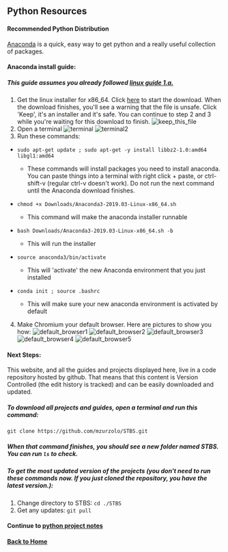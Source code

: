 ## Python Resources

#### Recommended Python Distribution
[Anaconda](https://www.anaconda.com/distribution/) is a quick, easy way to get python and a really useful collection of packages.

#### Anaconda install guide:
##### This guide assumes you already followed [linux guide 1.a.](../Linux/README.md)
1. Get the linux installer for x86_64. Click [here](https://repo.anaconda.com/archive/Anaconda3-2019.03-Linux-x86_64.sh) to start the download. When the download finishes, you'll see a warning that the file is unsafe. Click 'Keep', it's an installer and it's safe. You can continue to step 2 and 3 while you're waiting for this download to finish.
  ![keep_this_file](Pictures/keep_this_file.png)
2. Open a terminal
  ![terminal](Pictures/terminal.png)
  ![terminal2](Pictures/terminal2.png)
3. Run these commands:

  * `sudo apt-get update ; sudo apt-get -y install libbz2-1.0:amd64 libgl1:amd64`
    * These commands will install packages you need to install anaconda. You can paste things into a terminal with right click + paste, or ctrl-shift-v (regular ctrl-v doesn't work). Do not run the next command until the Anaconda download finishes.

  * `chmod +x Downloads/Anaconda3-2019.03-Linux-x86_64.sh`
    * This command will make the anaconda installer runnable

  * `bash Downloads/Anaconda3-2019.03-Linux-x86_64.sh -b`
    * This will run the installer

  * `source anaconda3/bin/activate`
    * This will 'activate' the new Anaconda environment that you just installed

  * `conda init ; source .bashrc`
    * This will make sure your new anaconda environment is activated by default


4. Make Chromium your default browser. Here are pictures to show you how:
  ![default_browser1](Pictures/default_browser1.png)
  ![default_browser2](Pictures/default_browser2.png)
  ![default_browser3](Pictures/default_browser3.png)
  ![default_browser4](Pictures/default_browser4.png)
  ![default_browser5](Pictures/default_browser5.png)

#### Next Steps:

This website, and all the guides and projects displayed here, live in a code repository hosted by github. That means that this content is Version Controlled (the edit history is tracked) and can be easily downloaded and updated.

##### To download all projects and guides, open a terminal and run this command:
`git clone https://github.com/mzurzolo/STBS.git`

##### When that command finishes, you should see a new folder named STBS. You can run `ls` to check.
##### To get the most updated version of the projects (you don't need to run these commands now. If you just cloned the repository, you have the latest version.):
1. Change directory to STBS: `cd ./STBS`
2. Get any updates: `git pull`

#### Continue to [python project notes](Projects/README.md)
#### [Back to Home](https://skiptheboringstuff.com)
